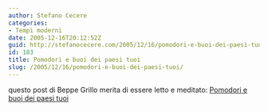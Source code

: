```yaml
---
author: Stefano Cecere
categories:
- Tempi moderni
date: 2005-12-16T20:12:52Z
guid: http://stefanocecere.com/2005/12/16/pomodori-e-buoi-dei-paesi-tuoi/
id: 183
title: Pomodori e buoi dei paesi tuoi
slug: /2005/12/16/pomodori-e-buoi-dei-paesi-tuoi/
---
```


questo post di Beppe Grillo merita di essere letto e meditato: [Pomodori e buoi dei paesi tuoi](http://www.beppegrillo.it/2005/12/il_pomodoro_cin.html)